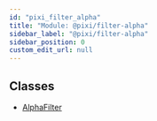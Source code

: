 ```yaml
---
id: "pixi_filter_alpha"
title: "Module: @pixi/filter-alpha"
sidebar_label: "@pixi/filter-alpha"
sidebar_position: 0
custom_edit_url: null
---
```


## Classes

- [AlphaFilter](../classes/pixi_filter_alpha.AlphaFilter.md)
